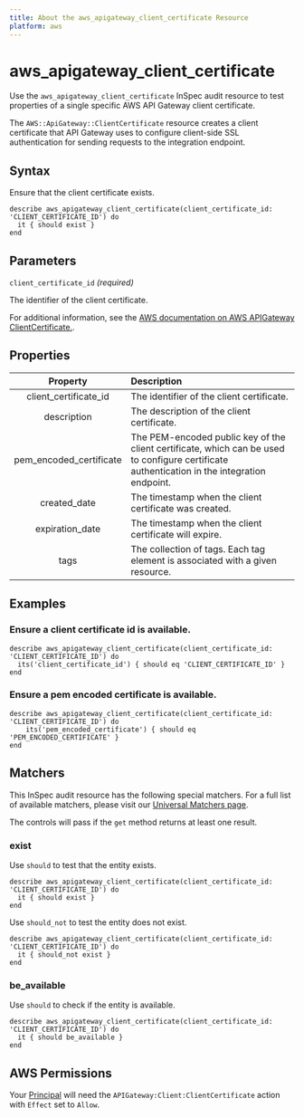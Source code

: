 ```yaml
---
title: About the aws_apigateway_client_certificate Resource
platform: aws
---
```


# aws_apigateway_client_certificate

Use the `aws_apigateway_client_certificate` InSpec audit resource to test properties of a single specific AWS API Gateway client certificate.

The `AWS::ApiGateway::ClientCertificate` resource creates a client certificate that API Gateway uses to configure client-side SSL authentication for sending requests to the integration endpoint.

## Syntax

Ensure that the client certificate exists.

    describe aws_apigateway_client_certificate(client_certificate_id: 'CLIENT_CERTIFICATE_ID') do
      it { should exist }
    end

## Parameters

`client_certificate_id` _(required)_

The identifier of the client certificate.

For additional information, see the [AWS documentation on AWS APIGateway ClientCertificate.](https://docs.aws.amazon.com/AWSCloudFormation/latest/UserGuide/aws-resource-apigateway-clientcertificate.html).

## Properties

| Property | Description |
| :---: | :--- |
| client_certificate_id | The identifier of the client certificate. |
| description | The description of the client certificate. |
| pem_encoded_certificate | The PEM-encoded public key of the client certificate, which can be used to configure certificate authentication in the integration endpoint. |
| created_date | The timestamp when the client certificate was created. |
| expiration_date | The timestamp when the client certificate will expire.|
| tags | The collection of tags. Each tag element is associated with a given resource. |

## Examples

### Ensure a client certificate id is available.

    describe aws_apigateway_client_certificate(client_certificate_id: 'CLIENT_CERTIFICATE_ID') do
      its('client_certificate_id') { should eq 'CLIENT_CERTIFICATE_ID' }
    end

### Ensure a pem encoded certificate is available.

    describe aws_apigateway_client_certificate(client_certificate_id: 'CLIENT_CERTIFICATE_ID') do
        its('pem_encoded_certificate') { should eq 'PEM_ENCODED_CERTIFICATE' }
    end

## Matchers

This InSpec audit resource has the following special matchers. For a full list of available matchers, please visit our [Universal Matchers page](https://www.inspec.io/docs/reference/matchers/).

The controls will pass if the `get` method returns at least one result.

### exist

Use `should` to test that the entity exists.

    describe aws_apigateway_client_certificate(client_certificate_id: 'CLIENT_CERTIFICATE_ID') do
      it { should exist }
    end

Use `should_not` to test the entity does not exist.

    describe aws_apigateway_client_certificate(client_certificate_id: 'CLIENT_CERTIFICATE_ID') do
      it { should_not exist }
    end

### be_available

Use `should` to check if the entity is available.

    describe aws_apigateway_client_certificate(client_certificate_id: 'CLIENT_CERTIFICATE_ID') do
      it { should be_available }
    end

## AWS Permissions

Your [Principal](https://docs.aws.amazon.com/IAM/latest/UserGuide/intro-structure.html#intro-structure-principal) will need the `APIGateway:Client:ClientCertificate` action with `Effect` set to `Allow`.

